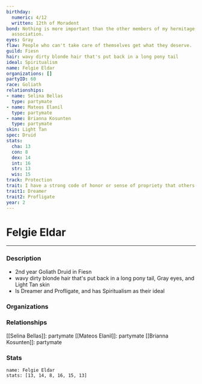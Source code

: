 ```yaml
---
birthday:
  numeric: 4/12
  written: 12th of Moradent
bond: Nothing is more important than the other members of my hermitage, order, or
  association.
eyes: Gray
flaw: People who can't take care of themselves get what they deserve.
guild: Fiesn
hair: wavy dirty blonde hair that's put back in a long pony tail
ideal: Spiritualism
name: Felgie Eldar
organizations: []
partyID: 60
race: Goliath
relationships:
- name: Selina Bellas
  type: partymate
- name: Mateos Elanil
  type: partymate
- name: Brianna Kosunten
  type: partymate
skin: Light Tan
spec: Druid
stats:
  cha: 13
  con: 8
  dex: 14
  int: 16
  str: 13
  wis: 15
track: Protection
trait: I have a strong code of honor or sense of propriety that others don't comprehend.
trait1: Dreamer
trait2: Profligate
year: 2
---
```

# Felgie Eldar
---
### Description
- 2nd year Goliath Druid in Fiesn
- wavy dirty blonde hair that's put back in a long pony tail, Gray eyes, and Light Tan skin
- Is Dreamer and Profligate, and has Spiritualism as their ideal

### Organizations
### Relationships
[[Selina Bellas]]: partymate
[[Mateos Elanil]]: partymate
[[Brianna Kosunten]]: partymate
### Stats
```statblock
name: Felgie Eldar
stats: [13, 14, 8, 16, 15, 13]
```
